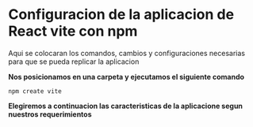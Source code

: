 # Configuracion de la aplicacion de React vite con npm

Aqui se colocaran los comandos, cambios y configuraciones necesarias para que se pueda replicar la aplicacion

**Nos posicionamos en una carpeta y ejecutamos el siguiente comando**

    npm create vite

__Elegiremos a continuacion las caracteristicas de la aplicacione segun nuestros requerimientos__